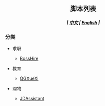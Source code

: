 ## <p align='center'>脚本列表</p>

##### <p align='center'> | <a href='#'>中文</a> | <a href='#'>English</a> | </p>

### 分类

* 求职

  * <a href='#'>BossHire</a>
* 教育

  * <a href='#'>QGXueXi</a>
* 购物

  * <a href='#'>JDAssistant</a>
